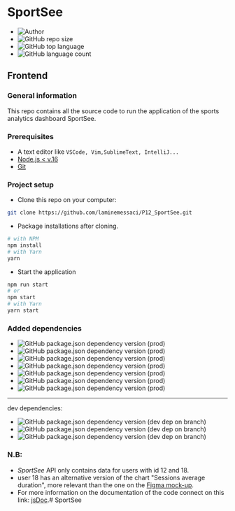 # SportSee

- ![Author](<https://img.shields.io/badge/Author-Lamine MESSACI-">)
- ![GitHub repo size](<https://img.shields.io/github/repo-size/laminemessaci/SportSee>)  
- ![GitHub top language](https://img.shields.io/github/languages/top/laminemessaci/SportSee)
- ![GitHub language count](https://img.shields.io/github/languages/count/laminemessaci/SportSee)

## Frontend

### General information

This repo contains all the source code to run the application of the sports analytics dashboard SportSee.

### Prerequisites

- A text editor like `VSCode, Vim,SublimeText, IntelliJ...`
- [Node.js < v.16](https://nodejs.org/en/)
- [Git](https://git-scm.com/)

### Project setup

- Clone this repo on your computer:

````bash
git clone https://github.com/laminemessaci/P12_SportSee.git
````

- Package installations after cloning.

```bash
# with NPM
npm install
# with Yarn
yarn
```

- Start the application

```bash
npm run start
# or
npm start
# with Yarn
yarn start
```

### Added dependencies

- ![GitHub package.json dependency version (prod)](https://img.shields.io/github/package-json/dependency-version/laminemessaci/SportSee/react)
- ![GitHub package.json dependency version (prod)](https://img.shields.io/github/package-json/dependency-version/laminemessaci/SportSee/styled-components)
- ![GitHub package.json dependency version (prod)](https://img.shields.io/github/package-json/dependency-version/laminemessaci/SportSee/react-router-dom)
- ![GitHub package.json dependency version (prod)](https://img.shields.io/github/package-json/dependency-version/laminemessaci/SportSee/recharts?label=Rechart)
- ![GitHub package.json dependency version (prod)](https://img.shields.io/github/package-json/dependency-version/laminemessaci/SportSee/axios)
- ![GitHub package.json dependency version (prod)](https://img.shields.io/github/package-json/dependency-version/laminemessaci/SportSee/recharts)
- ![GitHub package.json dependency version (prod)](https://img.shields.io/github/package-json/dependency-version/laminemessaci/SportSee/react-router)
  

---
dev dependencies:

- ![GitHub package.json dependency version (dev dep on branch)](https://img.shields.io/github/package-json/dependency-version/laminemessaci/SportSee/dev/jsdoc)
- ![GitHub package.json dependency version (dev dep on branch)](https://img.shields.io/github/package-json/dependency-version/laminemessaci/SportSee/dev/stylelint)
- ![GitHub package.json dependency version (dev dep on branch)](https://img.shields.io/github/package-json/dependency-version/laminemessaci/SportSee/dev/stylelint-config-standard) 


### N.B:
- _SportSee_ API only contains data for users with id 12 and 18.
- user 18 has an alternative version of the chart "Sessions average duration", more relevant than the one on the [Figma mock-up](https://www.figma.com/file/BMomGVZqLZb811mDMShpLu/UI-design-Sportify-FR).
- For more information on the documentation of the code connect on this link: [jsDoc](http://127.0.0.1:5500/docs/index.html).# SportSee
